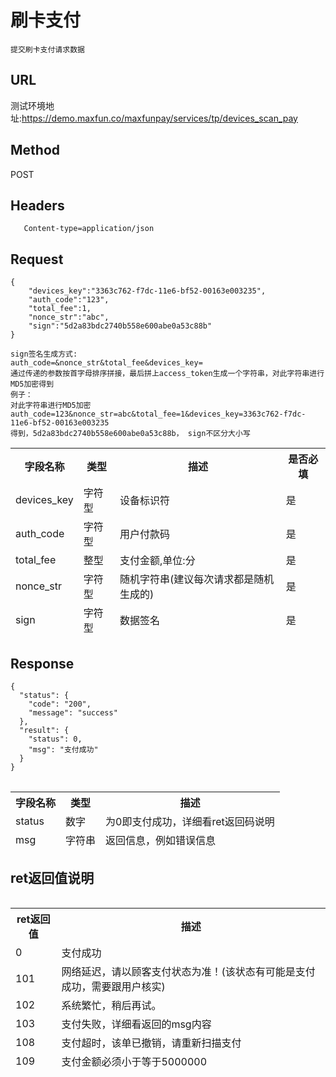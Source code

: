 # 刷卡支付

	提交刷卡支付请求数据

## URL
   测试环境地址:https://demo.maxfun.co/maxfunpay/services/tp/devices_scan_pay

## Method
   POST

## Headers
```
   Content-type=application/json
```

## Request
```
{
	"devices_key":"3363c762-f7dc-11e6-bf52-00163e003235",
	"auth_code":"123",
	"total_fee":1,
	"nonce_str":"abc",
	"sign":"5d2a83bdc2740b558e600abe0a53c88b"
}

sign签名生成方式:
auth_code=&nonce_str&total_fee&devices_key=
通过传递的参数按首字母排序拼接，最后拼上access_token生成一个字符串，对此字符串进行MD5加密得到
例子：
对此字符串进行MD5加密
auth_code=123&nonce_str=abc&total_fee=1&devices_key=3363c762-f7dc-11e6-bf52-00163e003235
得到，5d2a83bdc2740b558e600abe0a53c88b， sign不区分大小写

```
<table data-tablesaw-sortable>
    <thead>
        <tr>
            <th data-tablesaw-sortable-col data-tablesaw-sortable-default-col>字段名称</th>
            <th data-tablesaw-sortable-col>类型</th>
            <th data-tablesaw-sortable-col>描述</th>
            <th data-tablesaw-sortable-col>是否必填</th>
        </tr>
		<tr>
            <td>devices_key</th>
            <td>字符型</th>
            <td>设备标识符</th>
            <td>是</th>
        </tr>
		<tr>
            <td>auth_code</th>
            <td>字符型</th>
            <td>用户付款码</th>
            <td>是</th>
        </tr>
		<tr>
            <td>total_fee</th>
            <td>整型</th>
            <td>支付金额,单位:分</th>
            <td>是</th>
        </tr>
		<tr>
            <td>nonce_str</th>
            <td>字符型</th>
            <td>随机字符串(建议每次请求都是随机生成的)</th>
            <td>是</th>
        </tr>
        <tr>
            <td>sign</th>
            <td>字符型</th>
            <td>数据签名</th>
            <td>是</th>
        </tr>
    </thead>
<table>


## Response
```
{
  "status": {
    "code": "200",
    "message": "success"
  },
  "result": {
    "status": 0,
    "msg": "支付成功"
  }
}
```
<table data-tablesaw-sortable>
    <thead>
        <tr>
            <th data-tablesaw-sortable-col data-tablesaw-sortable-default-col>字段名称</th>
            <th data-tablesaw-sortable-col>类型</th>
            <th data-tablesaw-sortable-col>描述</th>
        </tr>
		<tr>
			<td>status</th>
			<td>数字</th>
			<td>为0即支付成功，详细看ret返回码说明</th>
		</tr>
		<tr>
			<td>msg</th>
			<td>字符串</th>
			<td>返回信息，例如错误信息</th>
		</tr>
    </thead>
<table>

## ret返回值说明

<table data-tablesaw-sortable>
    <thead>
        <tr>
            <th data-tablesaw-sortable-col data-tablesaw-sortable-default-col>ret返回值</th>
            <th data-tablesaw-sortable-col>描述</th>
        </tr>
		<tr>
			<td>0</th>
			<td>支付成功</th>
		</tr>
		<tr>
			<td>101</th>
			<td>网络延迟，请以顾客支付状态为准！(该状态有可能是支付成功，需要跟用户核实)</th>
		</tr> 
		<tr>
			<td>102</th>
			<td>系统繁忙，稍后再试。</th>
		</tr>
		<tr>
			<td>103</th>
			<td>支付失败，详细看返回的msg内容</th>
		</tr>
		<tr>
			<td>108</th>
			<td>支付超时，该单已撤销，请重新扫描支付</th>
		</tr> 
		<tr>
			<td>109</th>
			<td>支付金额必须小于等于5000000</th>
		</tr> 
    </thead>
<table>
